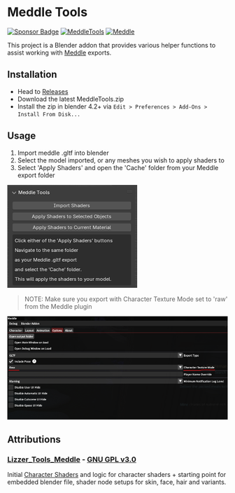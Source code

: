 # Meddle Tools
<a href="https://github.com/sponsors/PassiveModding"><img alt="Sponsor Badge" src="https://img.shields.io/badge/Meddle-Sponsor-pink?style=flat"></a>
<a href="https://github.com/PassiveModding/MeddleTools/releases"><img alt="MeddleTools" src="https://img.shields.io/badge/dynamic/toml?url=https%3A%2F%2Fraw.githubusercontent.com%2FPassiveModding%2FMeddleTools%2Frefs%2Fheads%2Fmain%2FMeddleTools%2Fblender_manifest.toml&query=%24.version&label=MeddleTools"></a>
<a href="https://github.com/PassiveModding/Meddle/"><img alt="Meddle" src="https://img.shields.io/badge/dynamic/json?url=https%3A%2F%2Fraw.githubusercontent.com%2FPassiveModding%2FMeddle%2Frefs%2Fheads%2Fmain%2Frepo.json&query=%24.%5B0%5D.AssemblyVersion&label=Meddle"></a>

This project is a Blender addon that provides various helper functions to assist working with [Meddle](https://github.com/PassiveModding/Meddle) exports.

## Installation
- Head to [Releases](https://github.com/PassiveModding/MeddleTools/releases)
- Download the latest MeddleTools.zip
- Install the zip in blender 4.2+ via `Edit > Preferences > Add-Ons > Install From Disk...`

## Usage

1. Import meddle .gltf into blender
2. Select the model imported, or any meshes you wish to apply shaders to
3. Select 'Apply Shaders' and open the 'Cache' folder from your Meddle export folder

![Usage](Assets/panel.png)

> NOTE: Make sure you export with Character Texture Mode set to 'raw' from the Meddle plugin

![Meddle Setup](Assets/raw-mode.png)

## Attributions
### [Lizzer_Tools_Meddle](https://github.com/SkulblakaDrotningu/Lizzer_Tools_Meddle) - [GNU GPL v3.0](https://github.com/SkulblakaDrotningu/Lizzer_Tools_Meddle/blob/main/LICENSE.txt)
Initial [Character Shaders](./MeddleTools/shaders.blend) and logic for character shaders + starting point for embedded blender file, shader node setups for skin, face, hair and variants.
